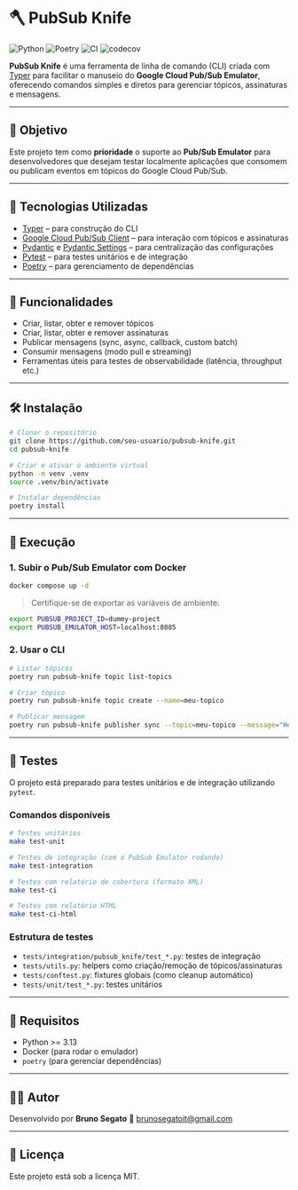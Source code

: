 # 🪓 PubSub Knife

![Python](https://img.shields.io/badge/python-^3.13-blue)
![Poetry](https://img.shields.io/badge/poetry-2.1.3+-blueviolet)
![CI](https://github.com/BrunoSegato/pubsub-knife/actions/workflows/ci.yml/badge.svg)
![codecov](https://codecov.io/gh/BrunoSegato/pubsub-knife/branch/main/graph/badge.svg)

**PubSub Knife** é uma ferramenta de linha de comando (CLI) criada com [Typer](https://typer.tiangolo.com/) para facilitar o manuseio do **Google Cloud Pub/Sub Emulator**, oferecendo comandos simples e diretos para gerenciar tópicos, assinaturas e mensagens.

---

## 🎯 Objetivo

Este projeto tem como **prioridade** o suporte ao **Pub/Sub Emulator** para desenvolvedores que desejam testar localmente aplicações que consomem ou publicam eventos em tópicos do Google Cloud Pub/Sub.

---

## 🚀 Tecnologias Utilizadas

- [Typer](https://typer.tiangolo.com/) – para construção do CLI
- [Google Cloud Pub/Sub Client](https://pypi.org/project/google-cloud-pubsub/) – para interação com tópicos e assinaturas
- [Pydantic](https://docs.pydantic.dev/latest/) e [Pydantic Settings](https://docs.pydantic.dev/latest/usage/pydantic_settings/) – para centralização das configurações
- [Pytest](https://docs.pytest.org/) – para testes unitários e de integração
- [Poetry](https://python-poetry.org/) – para gerenciamento de dependências

---

## 🧰 Funcionalidades

- Criar, listar, obter e remover tópicos
- Criar, listar, obter e remover assinaturas
- Publicar mensagens (sync, async, callback, custom batch)
- Consumir mensagens (modo pull e streaming)
- Ferramentas úteis para testes de observabilidade (latência, throughput etc.)

---

## 🛠️ Instalação

```bash
# Clonar o repositório
git clone https://github.com/seu-usuario/pubsub-knife.git
cd pubsub-knife

# Criar e ativar o ambiente virtual
python -m venv .venv
source .venv/bin/activate

# Instalar dependências
poetry install
```

---

## 🧪 Execução

### 1. Subir o Pub/Sub Emulator com Docker

```bash
docker compose up -d
```

> Certifique-se de exportar as variáveis de ambiente:

```bash
export PUBSUB_PROJECT_ID=dummy-project
export PUBSUB_EMULATOR_HOST=localhost:8085
```

### 2. Usar o CLI

```bash
# Listar tópicos
poetry run pubsub-knife topic list-topics

# Criar tópico
poetry run pubsub-knife topic create --name=meu-topico

# Publicar mensagem
poetry run pubsub-knife publisher sync --topic=meu-topico --message="Hello, PubSub!"
```

---

## 🧪 Testes

O projeto está preparado para testes unitários e de integração utilizando `pytest`.

### Comandos disponíveis

```bash
# Testes unitários
make test-unit

# Testes de integração (com o PubSub Emulator rodando)
make test-integration

# Testes com relatório de cobertura (formato XML)
make test-ci

# Testes com relatório HTML
make test-ci-html
```

### Estrutura de testes

- `tests/integration/pubsub_knife/test_*.py`: testes de integração
- `tests/utils.py`: helpers como criação/remoção de tópicos/assinaturas
- `tests/conftest.py`: fixtures globais (como cleanup automático)
- `tests/unit/test_*.py`: testes unitários

---

## 🧾 Requisitos

- Python >= 3.13
- Docker (para rodar o emulador)
- `poetry` (para gerenciar dependências)

---

## 🧑‍💻 Autor

Desenvolvido por **Bruno Segato**
📧 brunosegatoit@gmail.com

---

## 📄 Licença

Este projeto está sob a licença MIT.
